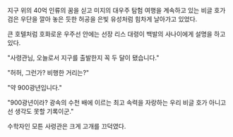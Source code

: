 지구 위의 40억 인류의 꿈을 싣고 미지의 대우주 탐험 여행을 계속하고 있는 비글 호가 검은 우단을 깔아 놓은 듯한 허공을 은빛 유성처럼 힘차게 날아가고 있었다.

큰 호텔처럼 호화로운 우주선 안에는 선장 리스 대령이 백발의 사나이에게 설명을 하고 있다.

"사령관님, 오늘로서 지구를 출발한지 꼭 두 달이 됐습니다."

"허허, 그런가? 비행한 거리는?"

"약 900광년입니다."

"900광년이라? 광속의 수천 배에 이르는 최고 속력을 자랑하는 우리 비글 호가 아니고선 생각도 못할 기록이군."

수학자인 모튼 사령관은 크게 고개를 끄덕였다.